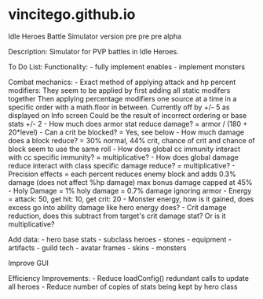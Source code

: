 # vincitego.github.io
Idle Heroes Battle Simulator version pre pre pre alpha


Description:
  Simulator for PVP battles in Idle Heroes. 

  
To Do List:
  Functionality:
    - fully implement enables
    - implement monsters

  Combat mechanics:
    - Exact method of applying attack and hp percent modifiers: 
      They seem to be applied by first adding all static modifers together
      Then applying percentage modifiers one source at a time in a specific order with a math.floor in between.
      Currently off by +/- 5 as displayed on Info screen
      Could be the result of incorrect ordering or base stats +/- 2
    - How much does armor stat reduce damage?
        = armor / (180 + 20*level)
    - Can a crit be blocked?
        = Yes, see below
    - How much damage does a block reduce?
        = 30% normal, 44% crit, chance of crit and chance of block seem to use the same roll
    - How does global cc immunity interact with cc specific immunity?
        = multiplicative?
    - How does global damage reduce interact with class specific damage reduce?
        = multiplicative?
    - Precision effects
        = each percent reduces enemy block and adds 0.3% damage (does not affect %hp damage)
          max bonus damage capped at 45%
    - Holy Damage
        = 1% holy damage = 0.7% damage ignoring armor
    - Energy
        = attack: 50, get hit: 10, get crit: 20
    - Monster energy, how is it gained, does excess go into ability damage like hero energy does?
    - Crit damage reduction, does this subtract from target's crit damage stat? Or is it multiplicative?

  Add data:
    - hero base stats
    - subclass heroes
    - stones
    - equipment
    - artifacts
    - guild tech
    - avatar frames
    - skins
    - monsters

  Improve GUI
  
  Efficiency Improvements:
    - Reduce loadConfig() redundant calls to update all heroes
    - Reduce number of copies of stats being kept by hero class